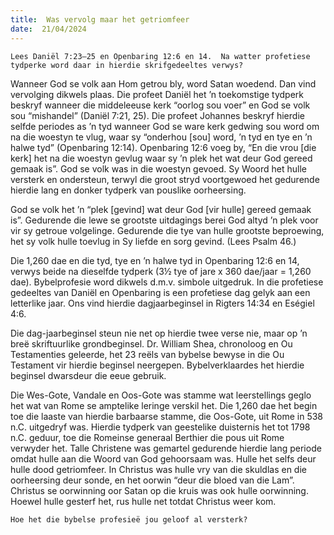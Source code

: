 ```yaml
---
title:  Was vervolg maar het getriomfeer
date:  21/04/2024
---
```


`Lees Daniël 7:23–25 en Openbaring 12:6 en 14.  Na watter profetiese tydperke word daar in hierdie skrifgedeeltes verwys?`

Wanneer God se volk aan Hom getrou bly, word Satan woedend. Dan vind vervolging dikwels plaas. Die profeet Daniël het ’n toekomstige tydperk beskryf wanneer die middeleeuse kerk “oorlog sou voer” en God se volk sou “mishandel” (Daniël 7:21, 25). Die profeet Johannes beskryf hierdie selfde periodes as ’n tyd wanneer God se ware kerk gedwing sou word om na die woestyn te vlug, waar sy “onderhou [sou] word, ’n tyd en tye en ’n halwe tyd” (Openbaring 12:14). Openbaring 12:6 voeg by, “En die vrou [die kerk] het na die woestyn gevlug waar sy ’n plek het wat deur God gereed gemaak is”.  God se volk was in die woestyn gevoed. Sy Woord het hulle versterk en ondersteun, terwyl die groot stryd voortgewoed het gedurende hierdie lang en donker tydperk van pouslike oorheersing.

God se volk het ’n “plek [gevind] wat deur God [vir hulle] gereed gemaak is”. Gedurende die lewe se grootste uitdagings berei God altyd ’n plek voor vir sy getroue volgelinge. Gedurende die tye van hulle grootste beproewing, het sy volk hulle toevlug in Sy liefde en sorg gevind. (Lees Psalm 46.)

Die 1,260 dae en die tyd, tye en ’n halwe tyd in Openbaring 12:6 en 14, verwys beide na dieselfde tydperk (3½ tye of jare x 360 dae/jaar = 1,260 dae).  Bybelprofesie word dikwels d.m.v. simbole uitgedruk.  In die profetiese gedeeltes van Daniël en Openbaring is een profetiese dag gelyk aan een letterlike jaar. Ons vind hierdie dagjaarbeginsel in Rigters 14:34 en Eségiel 4:6.

Die dag-jaarbeginsel steun nie net op hierdie twee verse nie, maar op ’n breë skriftuurlike grondbeginsel.  Dr. William Shea, chronoloog en Ou Testamenties geleerde, het 23 reëls van bybelse bewyse in die Ou Testament vir hierdie beginsel neergepen.  Bybelverklaardes het hierdie beginsel dwarsdeur die eeue gebruik.

Die Wes-Gote, Vandale en Oos-Gote was stamme wat leerstellings geglo het wat van Rome se amptelike leringe verskil het. Die 1,260 dae het begin toe die laaste van hierdie barbaarse stamme, die Oos-Gote, uit Rome in 538 n.C. uitgedryf was. Hierdie tydperk van geestelike duisternis het tot 1798 n.C. geduur, toe die Romeinse generaal Berthier die pous uit Rome verwyder het. Talle Christene was gemartel gedurende hierdie lang periode omdat hulle aan die Woord van God gehoorsaam was.  Hulle het selfs deur hulle dood getriomfeer. In Christus was hulle vry van die skuldlas en die oorheersing deur sonde, en het oorwin “deur die bloed van die Lam”. Christus se oorwinning oor Satan op die kruis was ook hulle oorwinning. Hoewel hulle gesterf het, rus hulle net totdat Christus weer kom.

`Hoe het die bybelse profesieë jou geloof al versterk?`